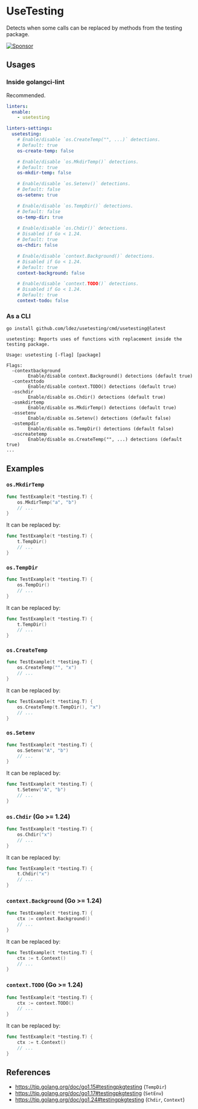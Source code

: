 # UseTesting

Detects when some calls can be replaced by methods from the testing package.

[![Sponsor](https://img.shields.io/badge/Sponsor%20me-%E2%9D%A4%EF%B8%8F-pink)](https://github.com/sponsors/ldez)

## Usages

### Inside golangci-lint

Recommended.

```yml
linters:
  enable:
    - usetesting

linters-settings:
  usetesting:
    # Enable/disable `os.CreateTemp("", ...)` detections.
    # Default: true
    os-create-temp: false

    # Enable/disable `os.MkdirTemp()` detections.
    # Default: true
    os-mkdir-temp: false

    # Enable/disable `os.Setenv()` detections.
    # Default: false
    os-setenv: true

    # Enable/disable `os.TempDir()` detections.
    # Default: false
    os-temp-dir: true
    
    # Enable/disable `os.Chdir()` detections.
    # Disabled if Go < 1.24.
    # Default: true
    os-chdir: false

    # Enable/disable `context.Background()` detections.
    # Disabled if Go < 1.24.
    # Default: true
    context-background: false

    # Enable/disable `context.TODO()` detections.
    # Disabled if Go < 1.24.
    # Default: true
    context-todo: false
```

### As a CLI

```shell
go install github.com/ldez/usetesting/cmd/usetesting@latest
```

```
usetesting: Reports uses of functions with replacement inside the testing package.

Usage: usetesting [-flag] [package]

Flags:
  -contextbackground
        Enable/disable context.Background() detections (default true)
  -contexttodo
        Enable/disable context.TODO() detections (default true)
  -oschdir
        Enable/disable os.Chdir() detections (default true)
  -osmkdirtemp
        Enable/disable os.MkdirTemp() detections (default true)
  -ossetenv
        Enable/disable os.Setenv() detections (default false)
  -ostempdir
        Enable/disable os.TempDir() detections (default false)
  -oscreatetemp
        Enable/disable os.CreateTemp("", ...) detections (default true)
...
```

## Examples

### `os.MkdirTemp`

```go
func TestExample(t *testing.T) {
	os.MkdirTemp("a", "b")
	// ...
}
```

It can be replaced by:

```go
func TestExample(t *testing.T) {
	t.TempDir()
    // ...
}
```

### `os.TempDir`

```go
func TestExample(t *testing.T) {
	os.TempDir()
	// ...
}
```

It can be replaced by:

```go
func TestExample(t *testing.T) {
	t.TempDir()
    // ...
}
```

### `os.CreateTemp`

```go
func TestExample(t *testing.T) {
	os.CreateTemp("", "x")
	// ...
}
```

It can be replaced by:

```go
func TestExample(t *testing.T) {
    os.CreateTemp(t.TempDir(), "x")
    // ...
}
```

### `os.Setenv`

```go
func TestExample(t *testing.T) {
	os.Setenv("A", "b")
	// ...
}
```

It can be replaced by:

```go
func TestExample(t *testing.T) {
	t.Setenv("A", "b")
    // ...
}
```

### `os.Chdir` (Go >= 1.24)

```go
func TestExample(t *testing.T) {
	os.Chdir("x")
	// ...
}
```

It can be replaced by:

```go
func TestExample(t *testing.T) {
	t.Chdir("x")
    // ...
}
```

### `context.Background` (Go >= 1.24)

```go
func TestExample(t *testing.T) {
    ctx := context.Background()
	// ...
}
```

It can be replaced by:

```go
func TestExample(t *testing.T) {
    ctx := t.Context()
    // ...
}
```

### `context.TODO` (Go >= 1.24)

```go
func TestExample(t *testing.T) {
    ctx := context.TODO()
	// ...
}
```

It can be replaced by:

```go
func TestExample(t *testing.T) {
    ctx := t.Context()
    // ...
}
```

## References

- https://tip.golang.org/doc/go1.15#testingpkgtesting (`TempDir`)
- https://tip.golang.org/doc/go1.17#testingpkgtesting (`SetEnv`)
- https://tip.golang.org/doc/go1.24#testingpkgtesting (`Chdir`, `Context`)
